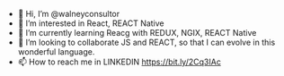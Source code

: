 - 👋 Hi, I’m @walneyconsultor
- 👀 I’m interested in React, REACT Native
- 🌱 I’m currently learning Reacg with REDUX, NGIX, REACT Native
- 💞️ I’m looking to collaborate JS and REACT, so that I can evolve in this wonderful language.
- 📫 How to reach me in LINKEDIN https://bit.ly/2Cq3IAc

<!---
walneyconsultor/walneyconsultor is a ✨ special ✨ repository because its `README.md` (this file) appears on your GitHub profile.
You can click the Preview link to take a look at your changes.
--->
